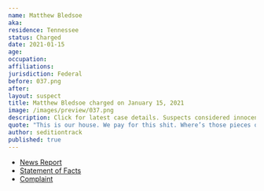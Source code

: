 ```yaml
---
name: Matthew Bledsoe
aka:
residence: Tennessee
status: Charged
date: 2021-01-15
age:
occupation:
affiliations:
jurisdiction: Federal
before: 037.png
after:
layout: suspect
title: Matthew Bledsoe charged on January 15, 2021
image: /images/preview/037.png
description: Click for latest case details. Suspects considered innocent until proven guilty.
quote: "This is our house. We pay for this shit. Where’s those pieces of shit at?"
author: seditiontrack
published: true
---
```


- [News Report](https://www.wkrn.com/news/local-news/2nd-tennessee-resident-arrested-for-alleged-involvement-in-capitol-riots/)
- [Statement of Facts](https://www.justice.gov/opa/page/file/1355126/download)
- [Complaint](https://www.justice.gov/opa/page/file/1355121/download)